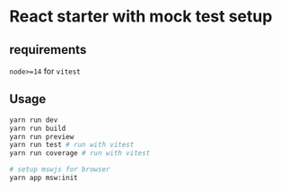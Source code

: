 # React starter with mock test setup

## requirements

`node>=14` for `vitest`

## Usage

```sh
yarn run dev
yarn run build
yarn run preview
yarn run test # run with vitest
yarn run coverage # run with vitest

# setup mswjs for browser
yarn app msw:init
```
